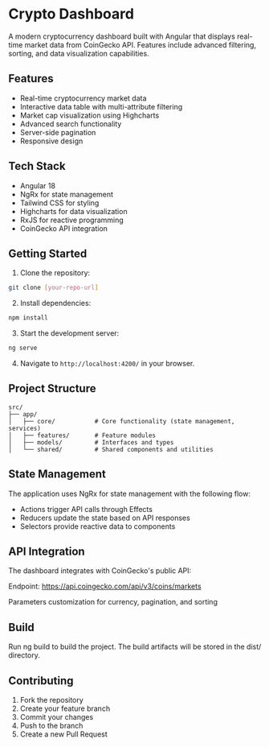 # Crypto Dashboard

A modern cryptocurrency dashboard built with Angular that displays real-time market data from CoinGecko API. Features include advanced filtering, sorting, and data visualization capabilities.

## Features

- Real-time cryptocurrency market data
- Interactive data table with multi-attribute filtering
- Market cap visualization using Highcharts
- Advanced search functionality
- Server-side pagination
- Responsive design

## Tech Stack

- Angular 18
- NgRx for state management
- Tailwind CSS for styling
- Highcharts for data visualization
- RxJS for reactive programming
- CoinGecko API integration

## Getting Started

1. Clone the repository:
```bash
git clone [your-repo-url]
```

2. Install dependencies:
```bash
npm install
```

3. Start the development server:
```bash
ng serve
```

4. Navigate to `http://localhost:4200/` in your browser.

## Project Structure

```plaintext
src/
├── app/
│   ├── core/           # Core functionality (state management, services)
│   ├── features/       # Feature modules
│   ├── models/         # Interfaces and types
│   └── shared/         # Shared components and utilities
```


## State Management
The application uses NgRx for state management with the following flow:

- Actions trigger API calls through Effects
- Reducers update the state based on API responses
- Selectors provide reactive data to components

## API Integration
The dashboard integrates with CoinGecko's public API:

Endpoint: https://api.coingecko.com/api/v3/coins/markets

Parameters customization for currency, pagination, and sorting

## Build
Run ng build to build the project. The build artifacts will be stored in the dist/ directory.

## Contributing
1. Fork the repository
2. Create your feature branch
3. Commit your changes
4. Push to the branch
5. Create a new Pull Request

